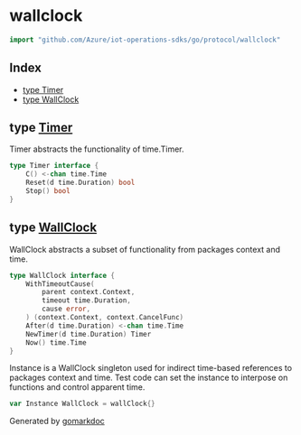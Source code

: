 <!-- Code generated by gomarkdoc. DO NOT EDIT -->

# wallclock

```go
import "github.com/Azure/iot-operations-sdks/go/protocol/wallclock"
```

## Index

- [type Timer](<#Timer>)
- [type WallClock](<#WallClock>)


<a name="Timer"></a>
## type [Timer](<https://github.com/Azure/iot-operations-sdks/blob/main/go/protocol/wallclock/wall_clock.go#L23-L27>)

Timer abstracts the functionality of time.Timer.

```go
type Timer interface {
    C() <-chan time.Time
    Reset(d time.Duration) bool
    Stop() bool
}
```

<a name="WallClock"></a>
## type [WallClock](<https://github.com/Azure/iot-operations-sdks/blob/main/go/protocol/wallclock/wall_clock.go#L11-L20>)

WallClock abstracts a subset of functionality from packages context and time.

```go
type WallClock interface {
    WithTimeoutCause(
        parent context.Context,
        timeout time.Duration,
        cause error,
    ) (context.Context, context.CancelFunc)
    After(d time.Duration) <-chan time.Time
    NewTimer(d time.Duration) Timer
    Now() time.Time
}
```

<a name="Instance"></a>Instance is a WallClock singleton used for indirect time\-based references to packages context and time. Test code can set the instance to interpose on functions and control apparent time.

```go
var Instance WallClock = wallClock{}
```

Generated by [gomarkdoc](<https://github.com/princjef/gomarkdoc>)
